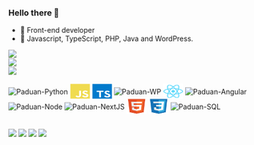 ### Hello there 👋



- 🔭 Front-end developer
- 🌱 Javascript, TypeScript, PHP, Java and WordPress.



<div>
 <!-- <a href=" ![RowanVelda's Stats](https://github-readme-stats.vercel.app/api?username=RowanVelda&theme=vision-friendly-dark&show_icons=true&hide_border=false&count_private=true)"> -->
  <img height=200 align="top" src="https://github-readme-stats.vercel.app/api?username=RowanVelda&theme=vision-friendly-dark&show_icons=true&hide_border=false&count_private=true" />
 <br>
  <img height=188 align="top" src="https://github-readme-streak-stats.herokuapp.com/?user=RowanVelda&theme=vision-friendly-dark&hide_border=false" />
 <br>
  <img height=180 align="top" src="https://github-readme-stats.vercel.app/api/top-langs/?username=RowanVelda&theme=vision-friendly-dark&show_icons=true&hide_border=false&layout=compact"  />
</a>
</div>
  
  
<div style="display: inline_block"><br>
  <img align="center" alt="Paduan-Python" height="30" width="40" src="https://cdn.jsdelivr.net/gh/devicons/devicon@latest/icons/python/python-original.svg">
  <img align="center" alt="Paduan-Js" height="30" width="40" src="https://raw.githubusercontent.com/devicons/devicon/master/icons/javascript/javascript-plain.svg">
  <img align="center" alt="Paduan-Ts" height="30" width="40" src="https://raw.githubusercontent.com/devicons/devicon/master/icons/typescript/typescript-plain.svg">
  <img align="center" alt="Paduan-WP" height="30" width="40" src="https://cdn.jsdelivr.net/gh/devicons/devicon/icons/wordpress/wordpress-plain.svg" />
  <img align="center" alt="Paduan-React" height="30" width="40" src="https://raw.githubusercontent.com/devicons/devicon/master/icons/react/react-original.svg">
  <img align="center" alt="Paduan-Angular" height="30" width="40" src="https://cdn.jsdelivr.net/gh/devicons/devicon/icons/angularjs/angularjs-original.svg">
  <img align="center" alt="Paduan-Node" height="38" width="40" src="https://cdn.jsdelivr.net/gh/devicons/devicon/icons/nodejs/nodejs-original.svg">
  <img align="center" alt="Paduan-NextJS" height="38" width="40" src="https://cdn.jsdelivr.net/gh/devicons/devicon/icons/nextjs/nextjs-original.svg" />
  <img align="center" alt="Paduan-HTML" height="30" width="40" src="https://raw.githubusercontent.com/devicons/devicon/master/icons/html5/html5-original.svg">
  <img align="center" alt="Paduan-CSS" height="30" width="40" src="https://raw.githubusercontent.com/devicons/devicon/master/icons/css3/css3-original.svg">
  <img align="center" alt="Paduan-SQL" height="30" width="40" src="https://cdn.jsdelivr.net/gh/devicons/devicon/icons/mysql/mysql-original.svg">
</div>
  
  ##
 
<div> 
  
  <a href="https://instagram.com/guiizeera" target="_blank"><img src="https://img.shields.io/badge/-Instagram-%23E4405F?style=for-the-badge&logo=instagram&logoColor=white" target="_blank"></a>
 	<a href="https://www.twitch.tv/spuuttt" target="_blank"><img src="https://img.shields.io/badge/Twitch-9146FF?style=for-the-badge&logo=twitch&logoColor=white" target="_blank"></a>
  <a href = "mailto:gdspaduan@gmail.com"><img src="https://img.shields.io/badge/-Gmail-%23333?style=for-the-badge&logo=gmail&logoColor=white" target="_blank"></a>
  <a href="https://www.linkedin.com/in/guilherme-paduan/" target="_blank"><img src="https://img.shields.io/badge/-LinkedIn-%230077B5?style=for-the-badge&logo=linkedin&logoColor=white" target="_blank"></a> 
  
</div>
